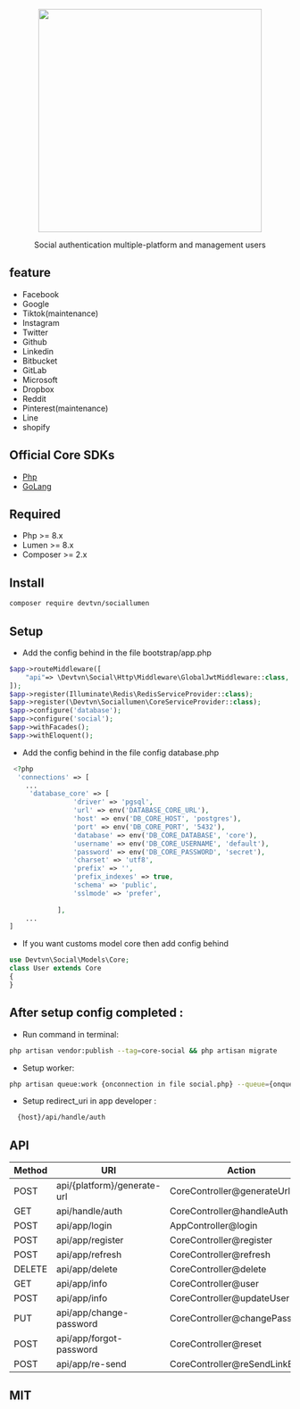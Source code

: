 <p align="center"><a href="#" target="_blank"><img src="https://i.postimg.cc/tTssS34W/package-core.png" width="400"></a></p>
<p style="align-items: center; margin:5px auto;display: flex;justify-content: center">Social authentication multiple-platform and management users</p>

## feature
- Facebook
- Google
- Tiktok(maintenance)
- Instagram
- Twitter
- Github
- Linkedin
- Bitbucket
- GitLab
- Microsoft
- Dropbox
- Reddit
- Pinterest(maintenance)
- Line
- shopify
## Official Core SDKs
<div>
<ul>
    <li><a href="https://github.com/tranvannghia021/core">Php</a></li>
    <li><a href="https://github.com/tranvannghia021/gocore">GoLang</a></li>
</ul>
</div>


## Required
- Php >= 8.x
- Lumen >= 8.x 
- Composer >= 2.x
## Install
```bash
composer require devtvn/sociallumen
```
## Setup
-    Add the config behind in the file bootstrap/app.php

```php
$app->routeMiddleware([
    "api"=> \Devtvn\Social\Http\Middleware\GlobalJwtMiddleware::class,
]);
$app->register(Illuminate\Redis\RedisServiceProvider::class);
$app->register(\Devtvn\Sociallumen\CoreServiceProvider::class);
$app->configure('database');
$app->configure('social');
$app->withFacades();
$app->withEloquent();

```


 - Add the config behind in the file config database.php

```php
 <?php
  'connections' => [
    ...
     'database_core' => [
                'driver' => 'pgsql',
                'url' => env('DATABASE_CORE_URL'),
                'host' => env('DB_CORE_HOST', 'postgres'),
                'port' => env('DB_CORE_PORT', '5432'),
                'database' => env('DB_CORE_DATABASE', 'core'),
                'username' => env('DB_CORE_USERNAME', 'default'),
                'password' => env('DB_CORE_PASSWORD', 'secret'),
                'charset' => 'utf8',
                'prefix' => '',
                'prefix_indexes' => true,
                'schema' => 'public',
                'sslmode' => 'prefer',
    
            ],
    ...
]
```
- If you want customs model core then add config behind
```php
use Devtvn\Social\Models\Core;
class User extends Core
{  
}

```
## After setup config completed :
- Run command in terminal:
```bash
php artisan vendor:publish --tag=core-social && php artisan migrate
```
- Setup worker:
```bash
php artisan queue:work {onconnection in file social.php} --queue={onqueue in file social.php} --sleep=3 --tries=3 --timeout=9000
```
- Setup redirect_uri in app developer :
```bash
  {host}/api/handle/auth 
```
## API

| Method | URI                         | Action                             | Middleware                       |
|--------|-----------------------------|------------------------------------|----------------------------------|
| POST   | api/{platform}/generate-url | CoreController@generateUrl         | global                           |
| GET    | api/handle/auth             | CoreController@handleAuth          | social.auth,core.shopify,global  |
| POST   | api/app/login               | AppController@login                | global                           |
| POST   | api/app/register            | CoreController@register            | global                           |
| POST   | api/app/refresh             | CoreController@refresh             | refresh                          |
| DELETE | api/app/delete              | CoreController@delete              | core ,global                     |
| GET    | api/app/info                | CoreController@user                | core ,global                     |
| POST   | api/app/info                | CoreController@updateUser          | core  ,global                    |
| PUT    | api/app/change-password     | CoreController@changePassword      | core ,global                     |
| POST   | api/app/forgot-password     | CoreController@reset               | global                           |
| POST   | api/app/re-send             | CoreController@reSendLinkEmail     | global                           |


## MIT
